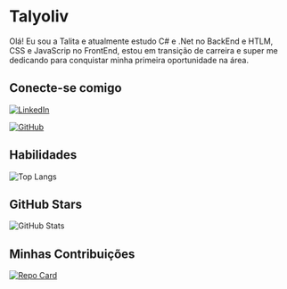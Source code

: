 # Talyoliv
Olá! Eu sou a Talita e atualmente estudo C# e .Net no BackEnd e HTLM, CSS e JavaScrip no FrontEnd, estou em transição de carreira e super me dedicando para conquistar minha primeira oportunidade na área.

## Conecte-se comigo
[![LinkedIn](https://img.shields.io/badge/LinkedIn-0077B5?style=for-the-badge&logo=linkedin&logoColor=white)](https://www.linkedin.com/in/talita-gomes-tecnologia/)

[![GitHub](https://img.shields.io/badge/GitHub-100000?style=for-the-badge&logo=github&logoColor=white)](https://github.com/talyoliv)

## Habilidades
![Top Langs](https://github-readme-stats-git-masterrstaa-rickstaa.vercel.app/api/top-langs/?username=talyoliv&bg_color=3a5862&border_color=000&title_color=000&text_color=FFF)

## GitHub Stars
![GitHub Stats](https://github-readme-stats.vercel.app/api?username=talyoliv&theme=transparent&bg_color=3a5862&border_color=000&show_icons=true&icon_color=ff6347&title_color=000&text_color=FFF)

## Minhas Contribuições
[![Repo Card](https://github-readme-stats.vercel.app/api/pin/?username=talyoliv&repo=dio-lab-open-source&bg_color=3a5862&border_color=000&show_icons=true&icon_color=ff6347&title_color=000&text_color=FFF)](https://github.com/talyoliv/dio-lab-open-source)
